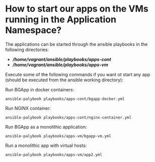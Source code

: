 # How to start our apps on the VMs running in the Application Namespace?

The applications can be started through the ansible playbooks in the following directories:
 - ***/home/vagrant/ansible/playbooks/apps-cont***
 - ***/home/vagrant/ansible/playbooks/apps-vm***

Execute some of the following commands if you want ot start any app (should be executed from the ansible working directory):

Run BGApp in docker containers:

    ansible-palybook playbooks/apps-cont/bgapp-docker.yml

Run NGINX container:   

    ansible-palybook playbooks/apps-cont/nginx-container.yml

Run BGApp as a monolithic application: 

    ansible-palybook playbooks/apps-vm/bgapp-vm.yml

Run a monolithic app with virtual hosts:   

    ansible-palybook playbooks/apps-vm/app2.yml